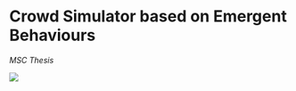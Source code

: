 # Crowd Simulator based on Emergent Behaviours
_MSC Thesis_

[![](https://img.youtube.com/vi/fFv5cBsKI8U/0.jpg)](https://youtu.be/fFv5cBsKI8UE)
